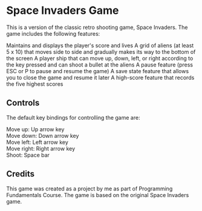 # Space Invaders Game
This is a version of the classic retro shooting game, Space Invaders. The game includes the following features:

Maintains and displays the player's score and lives
A grid of aliens (at least 5 x 10) that moves side to side and gradually makes its way to the bottom of the screen
A player ship that can move up, down, left, or right according to the key pressed and can shoot a bullet at the aliens
A pause feature (press ESC or P to pause and resume the game)
A save state feature that allows you to close the game and resume it later
A high-score feature that records the five highest scores

## Controls
The default key bindings for controlling the game are:

Move up: Up arrow key <br>
Move down: Down arrow key <br>
Move left: Left arrow key <br>
Move right: Right arrow key <br>
Shoot: Space bar

## Credits
This game was created as a project by me as part of Programming Fundamentals Course. The game is based on the original Space Invaders game.
